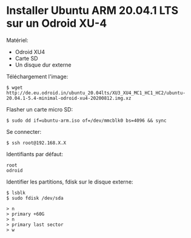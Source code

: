 # Installer Ubuntu ARM 20.04.1 LTS sur un Odroid XU-4

Matériel:

- Odroid XU4
- Carte SD
- Un disque dur externe


Téléchargement l'image:


	$ wget http://de.eu.odroid.in/ubuntu_20.04lts/XU3_XU4_MC1_HC1_HC2/ubuntu-20.04.1-5.4-minimal-odroid-xu4-20200812.img.xz



Flasher un carte micro SD:

	$ sudo dd if=ubuntu-arm.iso of=/dev/mmcblk0 bs=4096 && sync



Se connecter:

	$ ssh root@192.168.X.X


Identifiants par défaut:

	root
	odroid


Identifier les partitions, fdisk sur le disque externe:

	$ lsblk
	$ sudo fdisk /dev/sda

	> n
	> primary +60G
	> n
	> primary last sector
	> w



